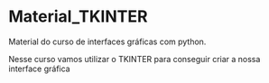 # Material_TKINTER
Material do curso de interfaces gráficas com python.

Nesse curso vamos utilizar o TKINTER para conseguir criar a nossa interface gráfica

